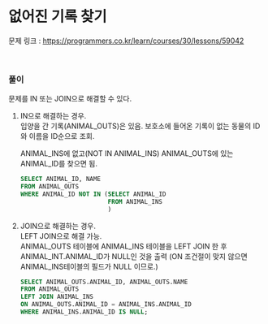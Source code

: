 없어진 기록 찾기
===

문제 링크 : https://programmers.co.kr/learn/courses/30/lessons/59042

<br>

### 풀이

문제를 IN 또는 JOIN으로 해결할 수 있다.

1. IN으로 해결하는 경우. <br>
   입양을 간 기록(ANIMAL_OUTS)은 있음. 보호소에 들어온 기록이 없는 동물의 ID와 이름을 ID순으로 조회.

   ANIMAL_INS에 없고(NOT IN ANIMAL_INS) ANIMAL_OUTS에 있는 ANIMAL_ID를 찾으면 됨.

	~~~SQL
	SELECT ANIMAL_ID, NAME
	FROM ANIMAL_OUTS
	WHERE ANIMAL_ID NOT IN (SELECT ANIMAL_ID
        	                FROM ANIMAL_INS
                	        )
	~~~
2. JOIN으로 해결하는 경우. <br>
   LEFT JOIN으로 해결 가능. <br>
   ANIMAL_OUTS 테이블에 ANIMAL_INS 테이블을 LEFT JOIN 한 후 ANIMAL_INT.ANIMAL_ID가 NULL인 것을 출력 (ON 조건절이 맞지 않으면 ANIMAL_INS테이블의 필드가 NULL 이므로.)

   ~~~sql
   SELECT ANIMAL_OUTS.ANIMAL_ID, ANIMAL_OUTS.NAME
   FROM ANIMAL_OUTS
   LEFT JOIN ANIMAL_INS
   ON ANIMAL_OUTS.ANIMAL_ID = ANIMAL_INS.ANIMAL_ID
   WHERE ANIMAL_INS.ANIMAL_ID IS NULL;
   ~~~

